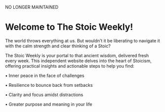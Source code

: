 NO LONGER MAINTAINED
# Welcome to The Stoic Weekly!

The world throws everything at us. But wouldn’t it be liberating to navigate it with the calm strength and clear thinking of a Stoic?

The Stoic Weekly is your portal to that ancient wisdom, delivered fresh every week. This independent website delves into the heart of Stoicism, offering practical insights and actionable steps to help you find:

• Inner peace in the face of challenges

• Resilience to bounce back from setbacks

• Clarity and focus amidst distractions

• Greater purpose and meaning in your life

